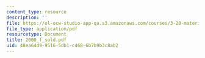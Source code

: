 ```yaml
---
content_type: resource
description: ''
file: https://ol-ocw-studio-app-qa.s3.amazonaws.com/courses/3-20-materials-at-equilibrium-sma-5111-fall-2003/48ea64d995165db1c4686b7b9b3c8ab2_2000_f_sold.pdf
file_type: application/pdf
resourcetype: Document
title: 2000_f_sold.pdf
uid: 48ea64d9-9516-5db1-c468-6b7b9b3c8ab2
---
```

